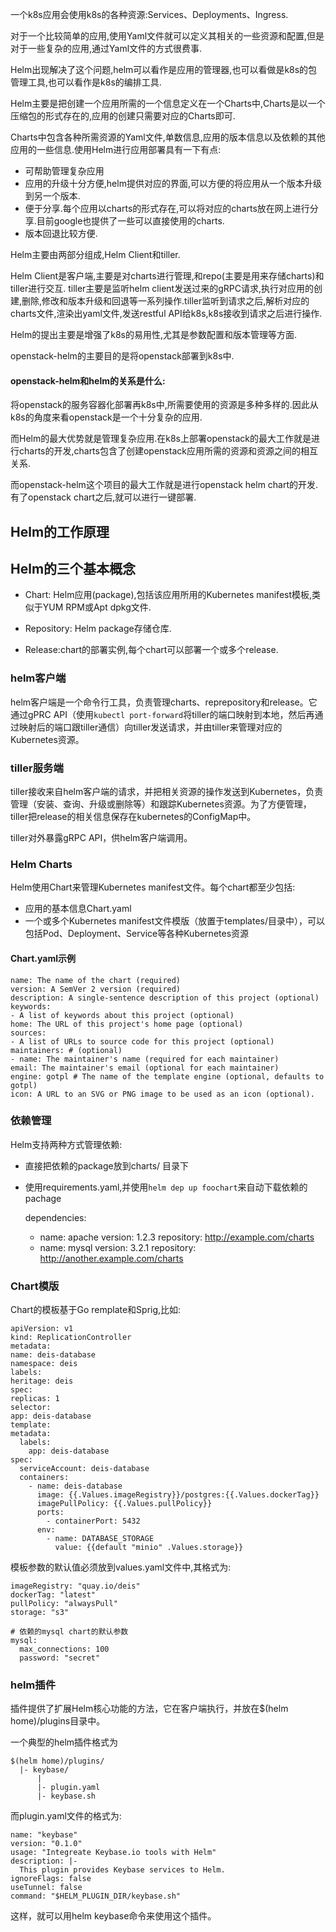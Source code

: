 一个k8s应用会使用k8s的各种资源:Services、Deployments、Ingress.

对于一个比较简单的应用,使用Yaml文件就可以定义其相关的一些资源和配置,但是对于一些复杂的应用,通过Yaml文件的方式很费事.

Helm出现解决了这个问题,helm可以看作是应用的管理器,也可以看做是k8s的包管理工具,也可以看作是k8s的编排工具.

Helm主要是把创建一个应用所需的一个信息定义在一个Charts中,Charts是以一个压缩包的形式存在的,应用的创建只需要对应的Charts即可.

Charts中包含各种所需资源的Yaml文件,单数信息,应用的版本信息以及依赖的其他应用的一些信息.使用Helm进行应用部署具有一下有点:

* 可帮助管理复杂应用
* 应用的升级十分方便,helm提供对应的界面,可以方便的将应用从一个版本升级到另一个版本.
* 便于分享.每个应用以charts的形式存在,可以将对应的charts放在网上进行分享.目前google也提供了一些可以直接使用的charts.
* 版本回退比较方便.

Helm主要由两部分组成,Helm Client和tiller.

Helm Client是客户端,主要是对charts进行管理,和repo(主要是用来存储charts)和tiller进行交互.
tiller主要是监听helm client发送过来的gRPC请求,执行对应用的创建,删除,修改和版本升级和回退等一系列操作.tiller监听到请求之后,解析对应的charts文件,渲染出yaml文件,发送restful API给k8s,k8s接收到请求之后进行操作.

Helm的提出主要是增强了k8s的易用性,尤其是参数配置和版本管理等方面.

openstack-helm的主要目的是将openstack部署到k8s中.

#### openstack-helm和helm的关系是什么:

将openstack的服务容器化部署再k8s中,所需要使用的资源是多种多样的.因此从k8s的角度来看openstack是一个十分复杂的应用.

而Helm的最大优势就是管理复杂应用.在k8s上部署openstack的最大工作就是进行charts的开发,charts包含了创建openstack应用所需的资源和资源之间的相互关系.

而openstack-helm这个项目的最大工作就是进行openstack helm chart的开发.有了openstack chart之后,就可以进行一键部署.

Helm的工作原理
-----------------

## Helm的三个基本概念

* Chart: Helm应用(package),包括该应用所用的Kubernetes manifest模板,类似于YUM RPM或Apt dpkg文件.

* Repository: Helm package存储仓库.

* Release:chart的部署实例,每个chart可以部署一个或多个release.

### helm客户端

helm客户端是一个命令行工具，负责管理charts、reprepository和release。它通过gPRC API（使用`kubectl port-forward`将tiller的端口映射到本地，然后再通过映射后的端口跟tiller通信）向tiller发送请求，并由tiller来管理对应的Kubernetes资源。

### tiller服务端

tiller接收来自helm客户端的请求，并把相关资源的操作发送到Kubernetes，负责管理（安装、查询、升级或删除等）和跟踪Kubernetes资源。为了方便管理，tiller把release的相关信息保存在kubernetes的ConfigMap中。

tiller对外暴露gRPC API，供helm客户端调用。

### Helm Charts

Helm使用Chart来管理Kubernetes manifest文件。每个chart都至少包括:

* 应用的基本信息Chart.yaml
* 一个或多个Kubernetes manifest文件模版（放置于templates/目录中），可以包括Pod、Deployment、Service等各种Kubernetes资源


#### Chart.yaml示例

    name: The name of the chart (required)
    version: A SemVer 2 version (required)
    description: A single-sentence description of this project (optional)
    keywords:
    - A list of keywords about this project (optional)
    home: The URL of this project's home page (optional)
    sources:
    - A list of URLs to source code for this project (optional)
    maintainers: # (optional)
    - name: The maintainer's name (required for each maintainer)
    email: The maintainer's email (optional for each maintainer)
    engine: gotpl # The name of the template engine (optional, defaults to gotpl)
    icon: A URL to an SVG or PNG image to be used as an icon (optional).


### 依赖管理

Helm支持两种方式管理依赖:

* 直接把依赖的package放到charts/ 目录下

* 使用requirements.yaml,并使用`helm dep up foochart`来自动下载依赖的pachage

    dependencies:
    - name: apache
    version: 1.2.3
    repository: http://example.com/charts
    - name: mysql
    version: 3.2.1
    repository: http://another.example.com/charts

### Chart模版

Chart的模板基于Go remplate和Sprig,比如:

    apiVersion: v1
    kind: ReplicationController
    metadata:
    name: deis-database
    namespace: deis
    labels:
    heritage: deis
    spec:
    replicas: 1
    selector:
    app: deis-database
    template:
    metadata:
      labels:
        app: deis-database
    spec:
      serviceAccount: deis-database
      containers:
        - name: deis-database
          image: {{.Values.imageRegistry}}/postgres:{{.Values.dockerTag}}
          imagePullPolicy: {{.Values.pullPolicy}}
          ports:
            - containerPort: 5432
          env:
            - name: DATABASE_STORAGE
              value: {{default "minio" .Values.storage}}

模板参数的默认值必须放到values.yaml文件中,其格式为:

    imageRegistry: "quay.io/deis"
    dockerTag: "latest"
    pullPolicy: "alwaysPull"
    storage: "s3"

    # 依赖的mysql chart的默认参数
    mysql:
      max_connections: 100
      password: "secret"

### helm插件

插件提供了扩展Helm核心功能的方法，它在客户端执行，并放在$(helm home)/plugins目录中。

一个典型的helm插件格式为

    $(helm home)/plugins/
      |- keybase/
          |
          |- plugin.yaml
          |- keybase.sh

而plugin.yaml文件的格式为:

    name: "keybase"
    version: "0.1.0"
    usage: "Integreate Keybase.io tools with Helm"
    description: |-
      This plugin provides Keybase services to Helm.
    ignoreFlags: false
    useTunnel: false
    command: "$HELM_PLUGIN_DIR/keybase.sh"

这样，就可以用helm keybase命令来使用这个插件。
